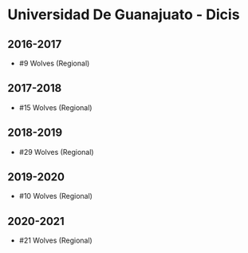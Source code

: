 # Universidad De Guanajuato - Dicis

## 2016-2017

- #9 Wolves (Regional)

## 2017-2018

- #15 Wolves (Regional)

## 2018-2019

- #29 Wolves (Regional)

## 2019-2020

- #10 Wolves (Regional)

## 2020-2021

- #21 Wolves (Regional)


